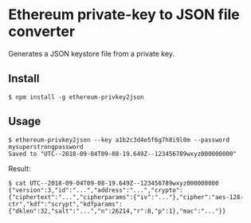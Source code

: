 # Ethereum private-key to JSON file converter

Generates a JSON keystore file from a private key.

## Install

`$ npm install -g ethereum-privkey2json`


## Usage

`$ ethereum-privkey2json --key a1b2c3d4e5f6g7h8i9l0m --password mysuperstrongpassword`  
`Saved to "UTC--2018-09-04T09-08-19.649Z--123456789wxyz000000000"`

Result:

`$ cat UTC--2018-09-04T09-08-19.649Z--123456789wxyz000000000`  
`{"version":3,"id":"...","address":"...","crypto":{"ciphertext":"...","cipherparams":{"iv":"..."},"cipher":"aes-128-ctr","kdf":"scrypt","kdfparams":{"dklen":32,"salt":"...","n":26214,"r":8,"p":1},"mac":"..."}}`
